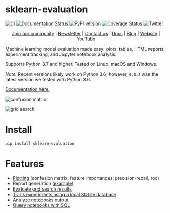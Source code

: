 # sklearn-evaluation

![CI](https://github.com/ploomber/sklearn-evaluation/workflows/CI/badge.svg)
[![Documentation Status](https://readthedocs.org/projects/sklearn-evaluation/badge/?version=latest)](https://sklearn-evaluation.readthedocs.io/en/latest/?badge=latest)
[![PyPI version](https://badge.fury.io/py/sklearn-evaluation.svg)](https://badge.fury.io/py/sklearn-evaluation)
[![Coverage Status](https://coveralls.io/repos/github/edublancas/sklearn-evaluation/badge.svg)](https://coveralls.io/github/edublancas/sklearn-evaluation)
[![Twitter](https://img.shields.io/twitter/follow/edublancas?label=Follow&style=social)](https://twitter.com/intent/user?screen_name=ploomber)


<p align="center">
  <a href="https://ploomber.io/community">Join our community</a>
  |
  <a href="https://www.getrevue.co/profile/ploomber">Newsletter</a>
  |
  <a href="mailto:contact@ploomber.io">Contact us</a>
  |
  <a href="https://docs.ploomber.io/">Docs</a>
  |
  <a href="https://ploomber.io/">Blog</a>
  |
  <a href="https://www.ploomber.io">Website</a>
  |
  <a href="https://www.youtube.com/channel/UCaIS5BMlmeNQE4-Gn0xTDXQ">YouTube</a>
</p>

Machine learning model evaluation made easy: plots, tables, HTML reports, experiment tracking, and Jupyter notebook analysis.

Supports Python 3.7 and higher. Tested on Linux, macOS and Windows.

*Note:* Recent versions likely work on Python 3.6, however, `0.8.2` was the latest version we tested with Python 3.6.

[Documentation here.](https://sklearn-evaluation.readthedocs.io)

![confusion matrix](examples/cm.png)

![grid search](https://sklearn-evaluation.readthedocs.io/en/stable/_images/gs_1.png)

# Install  

```bash
pip install sklearn-evaluation
```

# Features

* [Plotting](https://sklearn-evaluation.readthedocs.io/en/stable/_images/cm.png) (confusion matrix, feature importances, precision-recall, roc)
* Report generation ([example](https://htmlpreview.github.io/?https://github.com/ploomber/sklearn-evaluation/blob/master/examples/report.html))
* [Evaluate grid search results](https://sklearn-evaluation.readthedocs.io/en/stable/user_guide/grid_search.html)
* [Track experiments using a local SQLite database](https://sklearn-evaluation.readthedocs.io/en/stable/user_guide/SQLiteTracker.html)
* [Analyze notebooks output](https://sklearn-evaluation.readthedocs.io/en/stable/user_guide/NotebookCollection.html)
* [Query notebooks with SQL](https://sklearn-evaluation.readthedocs.io/en/stable/user_guide/nbdb.html)

